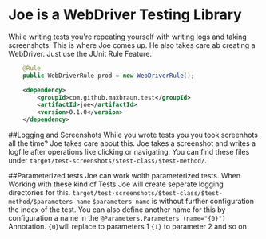 # Joe is a WebDriver Testing Library
While writing tests you're repeating yourself with writing logs and taking screenshots. This is where Joe comes up. 
He also takes care ab creating a WebDriver. Just use the JUnit Rule Feature.
```java
    @Rule
    public WebDriverRule prod = new WebDriverRule();
```

```xml
    <dependency>
        <groupId>com.github.maxbraun.test</groupId>
        <artifactId>joe</artifactId>
        <version>0.1.0</version>
    </dependency>
```

##Logging and Screenshots
While you wrote tests you you took screenhots all the time? Joe takes care about this.
Joe takes a screenshot and writes a logfile after operations like clicking or navigating. You can find these files under ``target/test-screenshots/$test-class/$test-method/``. 

##Parameterized tests
Joe can work woith parameterized tests. When Working with these kind of Tests Joe will create seperate logging directories for this.
``target/test-screenshots/$test-class/$test-method/$parameters-name`` 
``$parameters-name`` is without further configuration the index of the test. You can also define another name for this by configuration a name in the ``@Parameters.Parameters (name="{0}")`` Annotation. ``{0}``will replace to parameters 1 ``{1}`` to parameter 2 and so on
